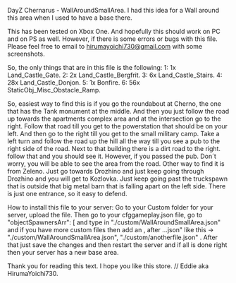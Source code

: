 DayZ Chernarus - WallAroundSmallArea.
I had this idea for a Wall around this area when I used to have a base there.

This has been tested on Xbox One. And hopefully this should work on PC and on PS as well.
However, if there is some errors or bugs with this file. Please feel free to email to 
hirumayoichi730@gmail.com with some screenshots.

So, the only things that are in this file is the following:
1: 1x Land_Castle_Gate.
2: 2x Land_Castle_Bergfrit.
3: 6x Land_Castle_Stairs.
4: 28x Land_Castle_Donjon.
5: 1x Bonfire.
6: 56x StaticObj_Misc_Obstacle_Ramp.

So, easiest way to find this is if you go the roundabout at Cherno, the one that has the Tank monument at the middle.
And then you just follow the road up towards the apartments complex area and at the intersection go to the right.
Follow that road till you get to the powerstation that should be on your left. And then go to the right till you get to the
small military camp. Take a left turn and follow the road up the hill all the way till you see a pub to the right side of the road.
Next to that building there is a dirt road to the right. follow that and you should see it. However, if you passed the pub.
Don´t worry, you will be able to see the area from the road.
Other way to find it is from Zeleno. Just go towards Drozhino and just keep going through Drozhino and you will get to Kozlovka.
Just keep going past the truckspawn that is outside that big metal barn that is falling apart on the left side.
There is just one entrance, so it easy to defend.

How to install this file to your server:
Go to your Custom folder for your server, upload the file.
Then go to your cfggameplay.json file, go to "objectSpawnersArr": [ and type in "./custom/WallAroundSmallArea.json"
and if you have more custom files then add an , after ...json" like this -> "./custom/WallAroundSmallArea.json", "./custom/anotherfile.json" .
After that just save the changes and then restart the server and if all is done right then your server has a new base area.

Thank you for reading this text.
I hope you like this store.
//
Eddie aka HirumaYoichi730.
